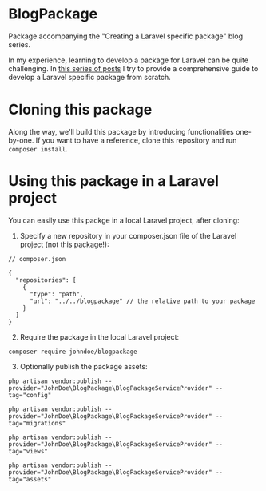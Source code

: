 # BlogPackage
Package accompanying the "Creating a Laravel specific package" blog series.

In my experience, learning to develop a package for Laravel can be quite challenging. 
In [this series of posts](https://johnbraun.blog/posts/creating-a-laravel-package-1) I try to provide a comprehensive guide to develop a Laravel specific package from scratch.

# Cloning this package
Along the way, we'll build this package by introducing functionalities one-by-one. 
If you want to have a reference, clone this repository and run `composer install`. 

# Using this package in a Laravel project
You can easily use this packge in a local Laravel project, after cloning:

1. Specify a new repository in your composer.json file of the Laravel project (not this package!):
```
// composer.json

{
  "repositories": [
    {
      "type": "path",
      "url": "../../blogpackage" // the relative path to your package
    }
  ]
}
```

2. Require the package in the local Laravel project:
``` 
composer require johndoe/blogpackage
```

3. Optionally publish the package assets:

```
php artisan vendor:publish --provider="JohnDoe\BlogPackage\BlogPackageServiceProvider" --tag="config"

php artisan vendor:publish --provider="JohnDoe\BlogPackage\BlogPackageServiceProvider" --tag="migrations"

php artisan vendor:publish --provider="JohnDoe\BlogPackage\BlogPackageServiceProvider" --tag="views"

php artisan vendor:publish --provider="JohnDoe\BlogPackage\BlogPackageServiceProvider" --tag="assets"
```
